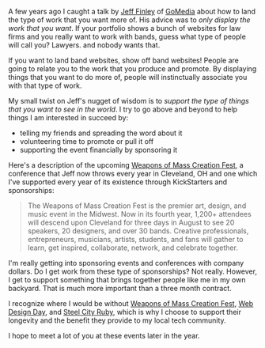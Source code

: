 A few years ago I caught a talk by [Jeff Finley](http://www.jefffinley.org/) of
[GoMedia](http://gomedia.us/) about how to land the type of work that you want
more of. His advice was to *only display the work that you want*.
If your portfolio shows a bunch of websites for law firms and you really want
to work with bands, guess what type of people will call you? Lawyers.
and nobody wants that.

If you want to land band websites, show off band websites! People are going
to relate you to the work that you produce and promote. By displaying things
that you want to do more of, people will instinctually associate you with
that type of work.

My small twist on Jeff's nugget of wisdom is to *support the type of
things that you want to see in the world*. I try to go above and beyond to help
things I am interested in succeed by:

* telling my friends and spreading the word about it
* volunteering time to promote or pull it off
* supporting the event financially by sponsoring it

Here's a description of the upcoming [Weapons of Mass Creation Fest](http://wmcfest.com/),
a conference that Jeff now throws every year in Cleveland, OH and one which
I've supported every year of its existence through KickStarters and sponsorships:

> The Weapons of Mass Creation Fest is the premier art, design, and music
> event in the Midwest. Now in its fourth year, 1,200+ attendees will
> descend upon Cleveland for three days in August to see 20 speakers,
> 20 designers, and over 30 bands. Creative professionals, entrepreneurs,
> musicians, artists, students, and fans will gather to learn, get inspired,
> collaborate, network, and celebrate together.

I'm really getting into sponsoring events and conferences with
company dollars. Do I get work from these type of sponsorships? Not really.
However, I get to support something that brings together people like me
in my own backyard. That is much more important than a three month contract.

I recognize where I would be without [Weapons of Mass Creation Fest](http://wmcfest.com/),
[Web Design Day](http://www.webdesignday.com/), and [Steel City Ruby](http://steelcityruby.org/),
which is why I choose to support their longevity and the benefit they provide
to my local tech community.

I hope to meet a lot of you at these events later in the year.
